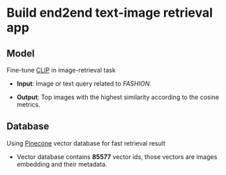 # Build end2end text-image retrieval app

## Model

Fine-tune [CLIP](https://arxiv.org/abs/2103.00020) in image-retrieval task

+  **Input**: Image or text query related to *FASHION*.

+  **Output**: Top images with the highest similarity according to the cosine metrics.

## Database

Using [Pinecone](https://www.pinecone.io/) vector database for fast retrieval result
+ Vector database contains **85577** vector ids, those vectors are images embedding and their metadata.
